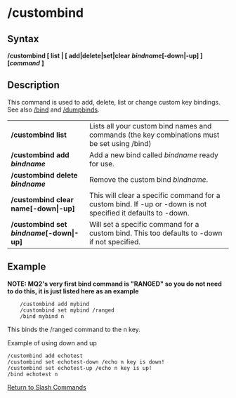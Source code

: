 # /custombind

## Syntax

**/custombind \[ list \| \[ add\|delete\|set\|clear** _**bindname**_**\[-down\|-up\] \] \[**_**command**_ **\]**

## Description

This command is used to add, delete, list or change custom key bindings. See also [/bind](bind.md) and [/dumpbinds](dumpbinds.md).

|  |  |
| :--- | :--- |
| **/custombind list** | Lists all your custom bind names and commands \(the key combinations must be set using /bind\) |
| **/custombind add** _**bindname**_ | Add a new bind called _bindname_ ready for use. |
| **/custombind delete** _**bindname**_ | Remove the custom bind _bindname_. |
| **/custombind clear name\[-down\|-up\]** | This will clear a specific command for a custom bind. If -up or -down is not specified it defaults to -down. |
| **/custombind set** _**bindname**_**\[-down\|-up\]** | Will set a specific command for a custom bind. This too defaults to -down if not specified. |

## Example

**NOTE: MQ2's very first bind command is "RANGED" so you do not need to do this, it is just listed here as an example**

```text
    /custombind add mybind
    /custombind set mybind /ranged
    /bind mybind n
```

This binds the /ranged command to the n key.

Example of using down and up

```text
/custombind add echotest
/custombind set echotest-down /echo n key is down!
/custombind set echotest-up /echo n key is up!
/bind echotest n
```

[Return to Slash Commands](./)

